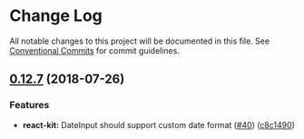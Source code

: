 # Change Log

All notable changes to this project will be documented in this file.
See [Conventional Commits](https://conventionalcommits.org) for commit guidelines.

<a name="0.12.7"></a>
## [0.12.7](https://github.com/devex-web-frontend/dx-platform/compare/v0.12.6...v0.12.7) (2018-07-26)


### Features

* **react-kit:** DateInput should support custom date format ([#40](https://github.com/devex-web-frontend/dx-platform/issues/40)) ([c8c1490](https://github.com/devex-web-frontend/dx-platform/commit/c8c1490))
